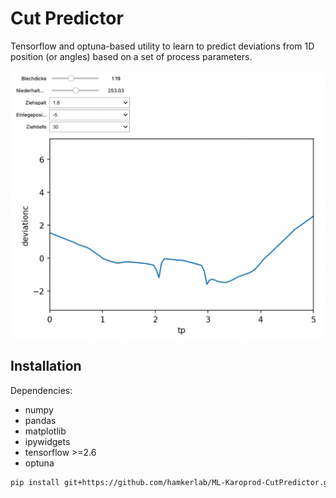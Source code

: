 # Cut Predictor

Tensorflow and optuna-based utility to learn to predict deviations from 1D position (or angles) based on a set of process parameters.

![](sliders.png)

## Installation

Dependencies:

* numpy 
* pandas
* matplotlib
* ipywidgets
* tensorflow >=2.6
* optuna

```bash
pip install git+https://github.com/hamkerlab/ML-Karoprod-CutPredictor.git@master
```

